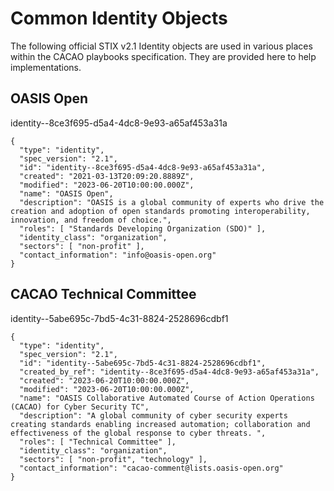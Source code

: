 # Common Identity Objects

The following official STIX v2.1 Identity objects are used in various places
within the CACAO playbooks specification. They are provided here to help
implementations.

## OASIS Open

identity--8ce3f695-d5a4-4dc8-9e93-a65af453a31a

```
{
  "type": "identity",
  "spec_version": "2.1",
  "id": "identity--8ce3f695-d5a4-4dc8-9e93-a65af453a31a",
  "created": "2021-03-13T20:09:20.8889Z",
  "modified": "2023-06-20T10:00:00.000Z",
  "name": "OASIS Open",
  "description": "OASIS is a global community of experts who drive the creation and adoption of open standards promoting interoperability, innovation, and freedom of choice.",
  "roles": [ "Standards Developing Organization (SDO)" ],
  "identity_class": "organization",
  "sectors": [ "non-profit" ],
  "contact_information": "info@oasis-open.org"
}
```

## CACAO Technical Committee

identity--5abe695c-7bd5-4c31-8824-2528696cdbf1

```
{
  "type": "identity",
  "spec_version": "2.1",
  "id": "identity--5abe695c-7bd5-4c31-8824-2528696cdbf1",
  "created_by_ref": "identity--8ce3f695-d5a4-4dc8-9e93-a65af453a31a",
  "created": "2023-06-20T10:00:00.000Z",
  "modified": "2023-06-20T10:00:00.000Z",
  "name": "OASIS Collaborative Automated Course of Action Operations (CACAO) for Cyber Security TC",
  "description": "A global community of cyber security experts creating standards enabling increased automation; collaboration and effectiveness of the global response to cyber threats. ",
  "roles": [ "Technical Committee" ],
  "identity_class": "organization",
  "sectors": [ "non-profit", "technology" ],
  "contact_information": "cacao-comment@lists.oasis-open.org"
}
```